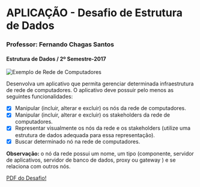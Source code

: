 ﻿# APLICAÇÃO - Desafio de Estrutura de Dados
### Professor: Fernando Chagas Santos
#### Estrutura de Dados / 2º Semestre-2017

![Exemplo de Rede de Computadores](https://i.imgur.com/fjMTMD5.png)

Desenvolva um aplicativo que permita gerenciar determinada infraestrutura de rede de computadores. O aplicativo deve possuir pelo menos as seguintes funcionalidades:

- [x] Manipular (incluir, alterar e excluir) os nós da rede de computadores.
- [x] Manipular (incluir, alterar e excluir) os stakeholders da rede de computadores.
- [x] Representar visualmente os nós da rede e os stakeholders (utilize uma estrutura de dados adequada para essa representação).
- [x] Buscar determinado nó na rede de computadores.

**Observação:** o nó da rede possui um nome, um tipo (componente, servidor de aplicativos, servidor de banco de dados,
proxy ou gateway ) e se relaciona com outros nós.

[PDF do Desafio!](https://s3-sa-east-1.amazonaws.com/portal-fernando/Arquivos/2017-1/ED/Praticas/Desafio_3VA.pdf)
